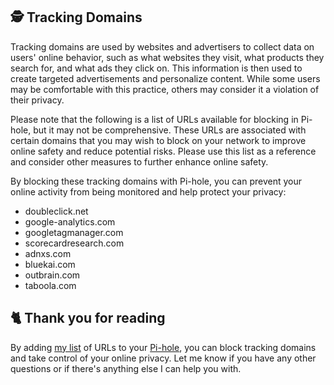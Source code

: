## 🕵️ Tracking Domains
Tracking domains are used by websites and advertisers to collect data on users' online behavior, such as what websites they visit, what products they search for, and what ads they click on. This information is then used to create targeted advertisements and personalize content. While some users may be comfortable with this practice, others may consider it a violation of their privacy.

Please note that the following is a list of URLs available for blocking in Pi-hole, but it may not be comprehensive. These URLs are associated with certain domains that you may wish to block on your network to improve online safety and reduce potential risks. Please use this list as a reference and consider other measures to further enhance online safety.

By blocking these tracking domains with Pi-hole, you can prevent your online activity from being monitored and help protect your privacy:
- doubleclick.net
- google-analytics.com
- googletagmanager.com
- scorecardresearch.com
- adnxs.com
- bluekai.com
- outbrain.com
- taboola.com

## 🐈 Thank you for reading
By adding [my list](https://github.com/sefinek24/PiHole-Blocklist-Collection/blob/main/List.md) of URLs to your [Pi-hole](https://pi-hole.net), you can block tracking domains and take control of your online privacy.
Let me know if you have any other questions or if there's anything else I can help you with.